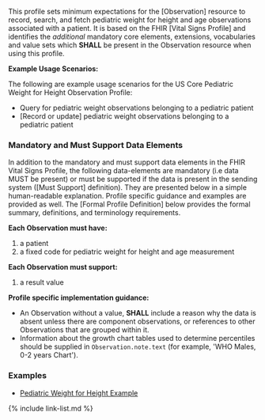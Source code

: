 
This profile sets minimum expectations for the [Observation] resource to record, search, and fetch pediatric weight for height and age observations associated with a patient. It is based on the FHIR [Vital Signs Profile] and identifies the *additional* mandatory core elements, extensions, vocabularies and value sets which **SHALL** be present in the Observation resource when using this profile.

**Example Usage Scenarios:**

The following are example usage scenarios for the US Core Pediatric Weight for Height Observation Profile:

- Query for pediatric weight observations belonging to a pediatric patient
- [Record or update] pediatric weight observations belonging to a pediatric patient

### Mandatory and Must Support Data Elements

In addition to the mandatory and must support data elements in the FHIR Vital Signs Profile, the following data-elements are mandatory (i.e data MUST be present) or must be supported if the data is present in the sending system ([Must Support] definition). They are presented below in a simple human-readable explanation.  Profile specific guidance and examples are provided as well.  The [Formal Profile Definition] below provides the  formal summary, definitions, and  terminology requirements.

**Each Observation must have:**

1. a patient
1. a fixed code for pediatric weight for height and age measurement

**Each Observation must support:**

1.  a result value

**Profile specific implementation guidance:**

- An Observation without a value, **SHALL** include a reason why the data is absent unless there are component observations, or references to other Observations that are grouped within it.
- Information about the growth chart tables used to determine percentiles should be supplied in `Observation.note.text` (for example, 'WHO Males, 0-2 years Chart').

### Examples

- [Pediatric Weight for Height Example](Observation-pediatric-wt-example.html)

{% include link-list.md %}
